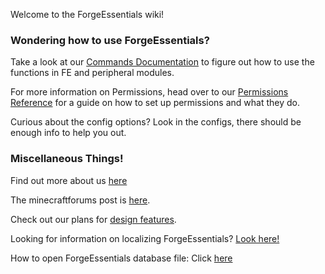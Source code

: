 Welcome to the ForgeEssentials wiki!

### Wondering how to use ForgeEssentials?

Take a look at our [Commands Documentation](https://github.com/ForgeEssentials/ForgeEssentialsMain/wiki/Commands) to figure out how to use the functions in FE and peripheral modules.

For more information on Permissions, head over to our [Permissions Reference](wiki/Permissions-Commands) for a guide on how to set up permissions and what they do.

Curious about the config options? Look in the configs, there should be enough info to help you out.

### Miscellaneous Things!

Find out more about us [here](https://github.com/ForgeEssentials/ForgeEssentialsMain/wiki/About-ForgeEssentials)

The minecraftforums post is [here](http://www.minecraftforum.net/topic/1592223-forgeessentials-permissions-protection-logging-more-for-forge-based-servers/).

Check out our plans for [design features](https://github.com/ForgeEssentials/ForgeEssentialsMain/wiki/Design-Features).

Looking for information on localizing ForgeEssentials? [Look here!](https://github.com/ForgeEssentials/ForgeEssentialsMain/wiki/Localization-Guide)

How to open ForgeEssentials database file: Click [here](https://github.com/ForgeEssentials/ForgeEssentialsMain/wiki/How-to-open-ForgeEssentials-database-file)